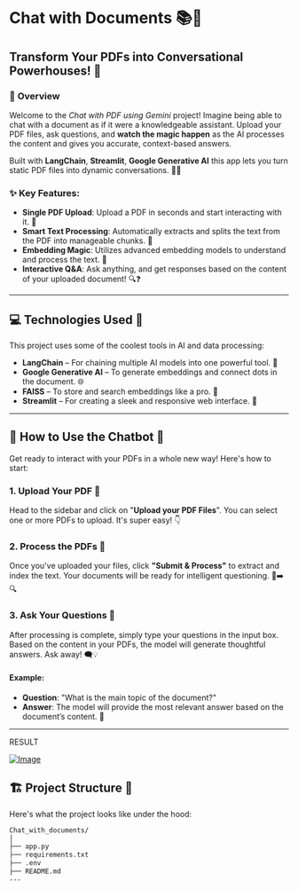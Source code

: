 # **Chat with Documents** 📚💬

## **Transform Your PDFs into Conversational Powerhouses!** 🌟

### 🚀 **Overview**
Welcome to the *Chat with PDF using Gemini* project! Imagine being able to chat with a document as if it were a knowledgeable assistant. Upload your PDF files, ask questions, and **watch the magic happen** as the AI processes the content and gives you accurate, context-based answers. 

Built with **LangChain**, **Streamlit**, **Google Generative AI** this app lets you turn static PDF files into dynamic conversations. 🤖💬

### ✨ **Key Features:**
- **Single PDF Upload**: Upload a PDF in seconds and start interacting with it. 📄
- **Smart Text Processing**: Automatically extracts and splits the text from the PDF into manageable chunks. 📑
- **Embedding Magic**: Utilizes advanced embedding models to understand and process the text. 🔮
- **Interactive Q&A**: Ask anything, and get responses based on the content of your uploaded document! 🔍❓

---

## 💻 **Technologies Used** 🔧
This project uses some of the coolest tools in AI and data processing:
- **LangChain** – For chaining multiple AI models into one powerful tool. 🔗
- **Google Generative AI** – To generate embeddings and connect dots in the document. 🌐
- **FAISS** – To store and search embeddings like a pro. 🔎
- **Streamlit** – For creating a sleek and responsive web interface. 🎨

---

## 🌟 **How to Use the Chatbot** 💬

Get ready to interact with your PDFs in a whole new way! Here's how to start:

### 1. **Upload Your PDF** 📝
Head to the sidebar and click on "**Upload your PDF Files**". You can select one or more PDFs to upload. It's super easy! 👇

### 2. **Process the PDFs** 🔄
Once you've uploaded your files, click **"Submit & Process"** to extract and index the text. Your documents will be ready for intelligent questioning. 📂➡️🔍

### 3. **Ask Your Questions** 🤔
After processing is complete, simply type your questions in the input box. Based on the content in your PDFs, the model will generate thoughtful answers. Ask away! 🗨️💡

#### **Example:**
- **Question**: "What is the main topic of the document?"
- **Answer**: The model will provide the most relevant answer based on the document’s content. 🎯

---
RESULT

[![Image](https://github.com/user-attachments/assets/4421b730-ad7f-4c2b-a3db-c5fc1745fc0d)](https://github.com/tanvi0605/chat_with_documents/blob/4324d8bc925a568f3e7d560c3b468b78eff4fe52/Screenshot%20(3).png)

## 🏗️ **Project Structure** 📂

Here's what the project looks like under the hood:

```bash
Chat_with_documents/
│
├── app.py                 
├── requirements.txt      
├── .env                   
├── README.md          
---
